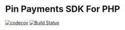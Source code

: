 # Pin Payments SDK For PHP
[![codecov](https://codecov.io/gh/liweiyi88/pinpayments-sdk-php/branch/master/graph/badge.svg)](https://codecov.io/gh/liweiyi88/pinpayments-sdk-php)
[![Build Status](https://travis-ci.org/liweiyi88/pinpayments-sdk-php.svg?branch=master)](https://travis-ci.org/liweiyi88/pinpayments-sdk-php)
